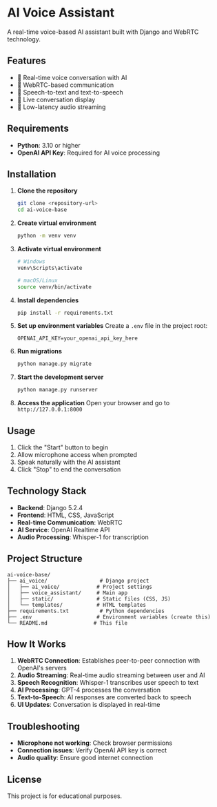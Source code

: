 # AI Voice Assistant

A real-time voice-based AI assistant built with Django and WebRTC technology.

## Features

- 🎤 Real-time voice conversation with AI
- 🔄 WebRTC-based communication
- 🎯 Speech-to-text and text-to-speech
- 💬 Live conversation display
- 🚀 Low-latency audio streaming

## Requirements

- **Python**: 3.10 or higher
- **OpenAI API Key**: Required for AI voice processing

## Installation

1. **Clone the repository**
   ```bash
   git clone <repository-url>
   cd ai-voice-base
   ```

2. **Create virtual environment**
   ```bash
   python -m venv venv
   ```

3. **Activate virtual environment**
   ```bash
   # Windows
   venv\Scripts\activate
   
   # macOS/Linux
   source venv/bin/activate
   ```

4. **Install dependencies**
   ```bash
   pip install -r requirements.txt
   ```

5. **Set up environment variables**
   Create a `.env` file in the project root:
   ```
   OPENAI_API_KEY=your_openai_api_key_here
   ```

6. **Run migrations**
   ```bash
   python manage.py migrate
   ```

7. **Start the development server**
   ```bash
   python manage.py runserver
   ```

8. **Access the application**
   Open your browser and go to `http://127.0.0.1:8000`

## Usage

1. Click the "Start" button to begin
2. Allow microphone access when prompted
3. Speak naturally with the AI assistant
4. Click "Stop" to end the conversation

## Technology Stack

- **Backend**: Django 5.2.4
- **Frontend**: HTML, CSS, JavaScript
- **Real-time Communication**: WebRTC
- **AI Service**: OpenAI Realtime API
- **Audio Processing**: Whisper-1 for transcription

## Project Structure

```
ai-voice-base/
├── ai_voice/                 # Django project
│   ├── ai_voice/            # Project settings
│   ├── voice_assistant/     # Main app
│   ├── static/              # Static files (CSS, JS)
│   └── templates/           # HTML templates
├── requirements.txt          # Python dependencies
├── .env                     # Environment variables (create this)
└── README.md               # This file
```

## How It Works

1. **WebRTC Connection**: Establishes peer-to-peer connection with OpenAI's servers
2. **Audio Streaming**: Real-time audio streaming between user and AI
3. **Speech Recognition**: Whisper-1 transcribes user speech to text
4. **AI Processing**: GPT-4 processes the conversation
5. **Text-to-Speech**: AI responses are converted back to speech
6. **UI Updates**: Conversation is displayed in real-time

## Troubleshooting

- **Microphone not working**: Check browser permissions
- **Connection issues**: Verify OpenAI API key is correct
- **Audio quality**: Ensure good internet connection

## License

This project is for educational purposes. 